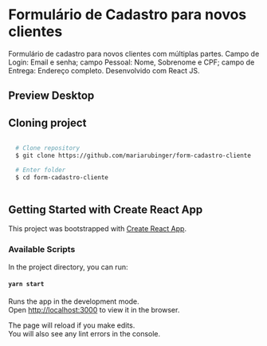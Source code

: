 
# Formulário de Cadastro para novos clientes

Formulário de cadastro para novos clientes com múltiplas partes. Campo de Login: Email e senha;
campo Pessoal: Nome, Sobrenome e CPF;
campo de Entrega: Endereço completo.
Desenvolvido com React JS.


## Preview Desktop



## Cloning project

```bash

  # Clone repository
  $ git clone https://github.com/mariarubinger/form-cadastro-cliente

  # Enter folder
  $ cd form-cadastro-cliente
  
  ```

## Getting Started with Create React App

This project was bootstrapped with [Create React App](https://github.com/facebook/create-react-app).

### Available Scripts

In the project directory, you can run:

#### `yarn start`

Runs the app in the development mode.\
Open [http://localhost:3000](http://localhost:3000) to view it in the browser.

The page will reload if you make edits.\
You will also see any lint errors in the console.
